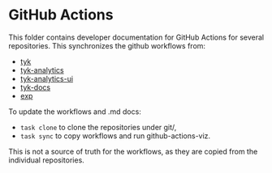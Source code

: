 # GitHub Actions

This folder contains developer documentation for GitHub Actions for
several repositories. This synchronizes the github workflows from:

- [tyk](./tyk)
- [tyk-analytics](./tyk-analytics)
- [tyk-analytics-ui](./tyk-analytics-ui)
- [tyk-docs](./tyk-docs)
- [exp](./exp)

To update the workflows and .md docs:

- `task clone` to clone the repositories under git/,
- `task sync` to copy workflows and run github-actions-viz.

This is not a source of truth for the workflows, as they are copied from
the individual repositories.
